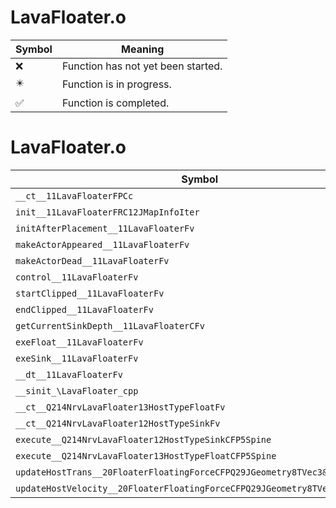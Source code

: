 # LavaFloater.o
| Symbol | Meaning 
| ------------- | ------------- 
| :x: | Function has not yet been started. 
| :eight_pointed_black_star: | Function is in progress. 
| :white_check_mark: | Function is completed. 


# LavaFloater.o
| Symbol | Decompiled? |
| ------------- | ------------- |
| `__ct__11LavaFloaterFPCc` | :x: |
| `init__11LavaFloaterFRC12JMapInfoIter` | :x: |
| `initAfterPlacement__11LavaFloaterFv` | :x: |
| `makeActorAppeared__11LavaFloaterFv` | :x: |
| `makeActorDead__11LavaFloaterFv` | :x: |
| `control__11LavaFloaterFv` | :x: |
| `startClipped__11LavaFloaterFv` | :x: |
| `endClipped__11LavaFloaterFv` | :x: |
| `getCurrentSinkDepth__11LavaFloaterCFv` | :x: |
| `exeFloat__11LavaFloaterFv` | :x: |
| `exeSink__11LavaFloaterFv` | :x: |
| `__dt__11LavaFloaterFv` | :x: |
| `__sinit_\LavaFloater_cpp` | :x: |
| `__ct__Q214NrvLavaFloater13HostTypeFloatFv` | :x: |
| `__ct__Q214NrvLavaFloater12HostTypeSinkFv` | :x: |
| `execute__Q214NrvLavaFloater12HostTypeSinkCFP5Spine` | :x: |
| `execute__Q214NrvLavaFloater13HostTypeFloatCFP5Spine` | :x: |
| `updateHostTrans__20FloaterFloatingForceCFPQ29JGeometry8TVec3&lt;f&gt;` | :x: |
| `updateHostVelocity__20FloaterFloatingForceCFPQ29JGeometry8TVec3&lt;f&gt;` | :x: |

